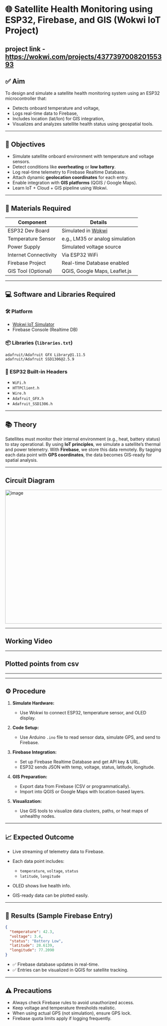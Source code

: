 

# 🌐 Satellite Health Monitoring using ESP32, Firebase, and GIS (Wokwi IoT Project)

project link - https://wokwi.com/projects/437739700820155393
---

## ✅ Aim

To design and simulate a satellite health monitoring system using an ESP32 microcontroller that:

* Detects onboard temperature and voltage,
* Logs real-time data to Firebase,
* Includes location (lat/lon) for GIS integration,
* Visualizes and analyzes satellite health status using geospatial tools.

---

## 🎯 Objectives

* Simulate satellite onboard environment with temperature and voltage sensors.
* Detect conditions like **overheating** or **low battery**.
* Log real-time telemetry to Firebase Realtime Database.
* Attach dynamic **geolocation coordinates** for each entry.
* Enable integration with **GIS platforms** (QGIS / Google Maps).
* Learn IoT + Cloud + GIS pipeline using Wokwi.

---

## 🧰 Materials Required

| Component             | Details                                 |
| --------------------- | --------------------------------------- |
| ESP32 Dev Board       | Simulated in [Wokwi](https://wokwi.com) |
| Temperature Sensor    | e.g., LM35 or analog simulation         |
| Power Supply          | Simulated voltage source                |
| Internet Connectivity | Via ESP32 WiFi                          |
| Firebase Project      | Real-time Database enabled              |
| GIS Tool (Optional)   | QGIS, Google Maps, Leaflet.js           |

---

## 💻 Software and Libraries Required

### 🛠 Platform

* [Wokwi IoT Simulator](https://wokwi.com)
* Firebase Console (Realtime DB)

### 📦 Libraries (`libraries.txt`)

```
adafruit/Adafruit GFX Library@1.11.5
adafruit/Adafruit SSD1306@2.5.9
```

### 🔌 ESP32 Built-in Headers

* `WiFi.h`
* `HTTPClient.h`
* `Wire.h`
* `Adafruit_GFX.h`
* `Adafruit_SSD1306.h`

---

## 📚 Theory

Satellites must monitor their internal environment (e.g., heat, battery status) to stay operational.
By using **IoT principles**, we simulate a satellite’s thermal and power telemetry. With **Firebase**, we store this data remotely.
By tagging each data point with **GPS coordinates**, the data becomes GIS-ready for spatial analysis.

---
## Circuit Diagram

<img width="898" height="431" alt="image" src="https://github.com/user-attachments/assets/ab2e85f3-1554-419b-a9e0-38211e0d5af5" />

---
## Working Video


---

## Plotted points from csv




----
---
## ⚙️ Procedure

1. **Simulate Hardware:**

   * Use Wokwi to connect ESP32, temperature sensor, and OLED display.
2. **Code Setup:**

   * Use Arduino `.ino` file to read sensor data, simulate GPS, and send to Firebase.
3. **Firebase Integration:**

   * Set up Firebase Realtime Database and get API key & URL.
   * ESP32 sends JSON with temp, voltage, status, latitude, longitude.
4. **GIS Preparation:**

   * Export data from Firebase (CSV or programmatically).
   * Import into QGIS or Google Maps with location-based layers.
5. **Visualization:**

   * Use GIS tools to visualize data clusters, paths, or heat maps of unhealthy nodes.

---

## 📈 Expected Outcome

* Live streaming of telemetry data to Firebase.
* Each data point includes:

  * `temperature`, `voltage`, `status`
  * `latitude`, `longitude`
* OLED shows live health info.
* GIS-ready data can be plotted easily.

---

## 🎯 Results (Sample Firebase Entry)

```json
{
  "temperature": 42.3,
  "voltage": 3.4,
  "status": "Battery Low",
  "latitude": 28.6139,
  "longitude": 77.2090
}
```

* ✅ Firebase database updates in real-time.
* ✅ Entries can be visualized in QGIS for satellite tracking.

---

## ⚠️ Precautions

* Always check Firebase rules to avoid unauthorized access.
* Keep voltage and temperature thresholds realistic.
* When using actual GPS (not simulation), ensure GPS lock.
* Firebase quota limits apply if logging frequently.

